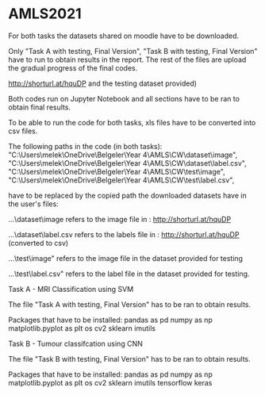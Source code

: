 # AMLS2021

For both tasks the datasets shared on moodle have to be downloaded.

Only "Task A with testing, Final Version", "Task B with testing, Final Version" have to run to obtain results in the report. The rest of the files are upload the gradual progress of the final codes. 

 http://shorturl.at/hquDP and the testing dataset provided)
 
Both codes run on Jupyter Notebook and all sections have to be ran to obtain final results.

To be able to run the code for both tasks, xls files have to be converted into csv files. 

The following paths in the code (in both tasks):
"C:\Users\melek\OneDrive\Belgeler\Year 4\AMLS\CW\dataset\image",
"C:\Users\melek\OneDrive\Belgeler\Year 4\AMLS\CW\dataset\label.csv",
"C:\Users\melek\OneDrive\Belgeler\Year 4\AMLS\CW\test\image",
"C:\Users\melek\OneDrive\Belgeler\Year 4\AMLS\CW\test\label.csv",

have to be replaced by the copied path the downloaded datasets have in the user's files:

...\dataset\image refers to the image file in : http://shorturl.at/hquDP

...\dataset\label.csv refers to the labels file in : http://shorturl.at/hquDP (converted to csv)

...\test\image" refers to the image file in the dataset provided for testing

...\test\label.csv" refers to the label file in the dataset provided for testing. 


Task A - MRI Classification using SVM 

The file "Task A with testing, Final Version" has to be ran to obtain results. 

Packages that have to be installed:
pandas as pd
numpy as np
matplotlib.pyplot as plt
os
cv2
sklearn 
imutils

Task B - Tumour classifcation using CNN

The file "Task B with testing, Final Version" has to be ran to obtain results. 

Packages that have to be installed:
pandas as pd
numpy as np
matplotlib.pyplot as plt
os
cv2
sklearn 
imutils
tensorflow
keras





